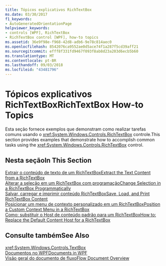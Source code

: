```yaml
---
title: Tópicos explicativos RichTextBox
ms.date: 03/30/2017
f1_keywords:
- AutoGeneratedOrientationPage
helpviewer_keywords:
- controls [WPF], RichTextBox
- RichTextBox control [WPF], how-to topics
ms.assetid: 36e9f98e-f968-42d8-adb6-9e78c814aec0
ms.openlocfilehash: 8542076ca9552ae0d5ace74f1a287f5cd39aff21
ms.sourcegitcommit: efff8f331fd9467f093f8ab8d23a203d6ecb5b60
ms.translationtype: MT
ms.contentlocale: pt-BR
ms.lasthandoff: 09/03/2018
ms.locfileid: "43481796"
---
```

# <a name="richtextbox-how-to-topics"></a><span data-ttu-id="53f64-102">Tópicos explicativos RichTextBox</span><span class="sxs-lookup"><span data-stu-id="53f64-102">RichTextBox How-to Topics</span></span>
<span data-ttu-id="53f64-103">Esta seção fornece exemplos que demonstram como realizar tarefas comuns usando o <xref:System.Windows.Controls.RichTextBox> controle.</span><span class="sxs-lookup"><span data-stu-id="53f64-103">This section provides examples that demonstrate how to accomplish common tasks using the <xref:System.Windows.Controls.RichTextBox> control.</span></span>  
  
## <a name="in-this-section"></a><span data-ttu-id="53f64-104">Nesta seção</span><span class="sxs-lookup"><span data-stu-id="53f64-104">In This Section</span></span>  
 [<span data-ttu-id="53f64-105">Extrair o conteúdo de texto de um RichTextBox</span><span class="sxs-lookup"><span data-stu-id="53f64-105">Extract the Text Content from a RichTextBox</span></span>](../../../../docs/framework/wpf/controls/how-to-extract-the-text-content-from-a-richtextbox.md)  
 [<span data-ttu-id="53f64-106">Alterar a seleção em um RichTextBox com programação</span><span class="sxs-lookup"><span data-stu-id="53f64-106">Change Selection in a RichTextBox Programmatically</span></span>](../../../../docs/framework/wpf/controls/change-selection-in-a-richtextbox-programmatically.md)  
 [<span data-ttu-id="53f64-107">Salvar, carregar e imprimir conteúdo RichTextBox</span><span class="sxs-lookup"><span data-stu-id="53f64-107">Save, Load, and Print RichTextBox Content</span></span>](../../../../docs/framework/wpf/controls/how-to-save-load-and-print-richtextbox-content.md)  
 [<span data-ttu-id="53f64-108">Posicionar um menu de contexto personalizado em um RichTextBox</span><span class="sxs-lookup"><span data-stu-id="53f64-108">Position a Custom Context Menu in a RichTextBox</span></span>](../../../../docs/framework/wpf/controls/how-to-position-a-custom-context-menu-in-a-richtextbox.md)  
 [<span data-ttu-id="53f64-109">Como: substituir o Host de conteúdo padrão para um RichTextBox</span><span class="sxs-lookup"><span data-stu-id="53f64-109">How to: Replace the Default Content Host for a RichTextBox</span></span>](https://msdn.microsoft.com/library/dec1b2ce-9ca5-4bb2-bf54-f8a80a3c8beb)  
  
## <a name="see-also"></a><span data-ttu-id="53f64-110">Consulte também</span><span class="sxs-lookup"><span data-stu-id="53f64-110">See Also</span></span>  
 <xref:System.Windows.Controls.TextBox>  
 [<span data-ttu-id="53f64-111">Documentos no WPF</span><span class="sxs-lookup"><span data-stu-id="53f64-111">Documents in WPF</span></span>](../../../../docs/framework/wpf/advanced/documents-in-wpf.md)  
 [<span data-ttu-id="53f64-112">Visão geral do documento de fluxo</span><span class="sxs-lookup"><span data-stu-id="53f64-112">Flow Document Overview</span></span>](../../../../docs/framework/wpf/advanced/flow-document-overview.md)
